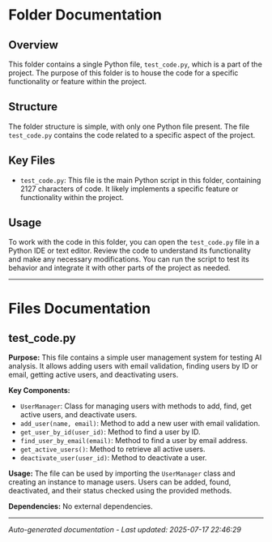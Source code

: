 # Folder Documentation

## Overview
This folder contains a single Python file, `test_code.py`, which is a part of the project. The purpose of this folder is to house the code for a specific functionality or feature within the project.

## Structure
The folder structure is simple, with only one Python file present. The file `test_code.py` contains the code related to a specific aspect of the project.

## Key Files
- `test_code.py`: This file is the main Python script in this folder, containing 2127 characters of code. It likely implements a specific feature or functionality within the project.

## Usage
To work with the code in this folder, you can open the `test_code.py` file in a Python IDE or text editor. Review the code to understand its functionality and make any necessary modifications. You can run the script to test its behavior and integrate it with other parts of the project as needed.

---

# Files Documentation

## test_code.py

**Purpose:** This file contains a simple user management system for testing AI analysis. It allows adding users with email validation, finding users by ID or email, getting active users, and deactivating users.

**Key Components:**
- `UserManager`: Class for managing users with methods to add, find, get active users, and deactivate users.
- `add_user(name, email)`: Method to add a new user with email validation.
- `get_user_by_id(user_id)`: Method to find a user by ID.
- `find_user_by_email(email)`: Method to find a user by email address.
- `get_active_users()`: Method to retrieve all active users.
- `deactivate_user(user_id)`: Method to deactivate a user.

**Usage:** The file can be used by importing the `UserManager` class and creating an instance to manage users. Users can be added, found, deactivated, and their status checked using the provided methods.

**Dependencies:** No external dependencies.

---
*Auto-generated documentation - Last updated: 2025-07-17 22:46:29*
